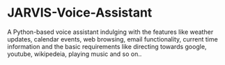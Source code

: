 # JARVIS-Voice-Assistant
A Python-based voice assistant indulging with the features like weather updates, calendar events, web browsing, email functionality, current time information and the basic requirements like directing towards google, youtube, wikipedeia, playing music and so on..
